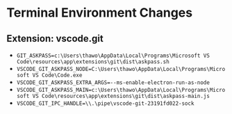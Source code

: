 # Terminal Environment Changes

## Extension: vscode.git

- `GIT_ASKPASS=c:\Users\thawo\AppData\Local\Programs\Microsoft VS Code\resources\app\extensions\git\dist\askpass.sh`
- `VSCODE_GIT_ASKPASS_NODE=C:\Users\thawo\AppData\Local\Programs\Microsoft VS Code\Code.exe`
- `VSCODE_GIT_ASKPASS_EXTRA_ARGS=--ms-enable-electron-run-as-node`
- `VSCODE_GIT_ASKPASS_MAIN=c:\Users\thawo\AppData\Local\Programs\Microsoft VS Code\resources\app\extensions\git\dist\askpass-main.js`
- `VSCODE_GIT_IPC_HANDLE=\\.\pipe\vscode-git-23191fd022-sock`
